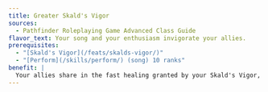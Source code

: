 ```yaml
---
title: Greater Skald's Vigor
sources:
  - Pathfinder Roleplaying Game Advanced Class Guide
flavor_text: Your song and your enthusiasm invigorate your allies.
prerequisites:
  - "[Skald's Vigor](/feats/skalds-vigor/)"
  - "[Perform](/skills/perform/) (song) 10 ranks"
benefit: |
  Your allies share in the fast healing granted by your Skald's Vigor, starting in the round when you begin your performance. They must be able to hear the performance. If you stop maintaining the song, the fast healing ends immediately, even if other effects of your song linger.
---
```



